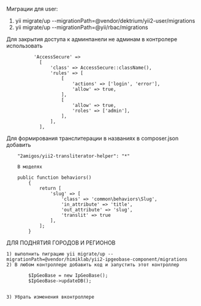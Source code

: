 Миграции для user:

1. yii migrate/up --migrationPath=@vendor/dektrium/yii2-user/migrations
2. yii migrate/up --migrationPath=@yii/rbac/migrations

Для закрытия доступа к админпанели не админам в контролере использовать


              'AccessSecure' =>
                [
                    'class' => AccessSecure::className(),
                    'rules' => [
                        [
                            'actions' => ['login', 'error'],
                            'allow' => true,
                        ],
                        [
                            'allow' => true,
                            'roles' => ['admin'],
                        ],
                    ],
                ],


Для формирования транслитерации в названиях в composer.json добавить

        "2amigos/yii2-transliterator-helper": "*"

        В моделях

        public function behaviors()
            {
                return [
                    'slug' => [
                        'class' => 'common\behaviors\Slug',
                        'in_attribute' => 'title',
                        'out_attribute' => 'slug',
                        'translit' => true
                    ],
                ];
            }

ДЛЯ ПОДНЯТИЯ ГОРОДОВ И РЕГИОНОВ

    1) выполнить пиграцию yii migrate/up --migrationPath=@vendor/himiklab/yii2-ipgeobase-component/migrations
    2) В любом контроллере добавить код и запустить этот контроллер
    
            $IpGeoBase = new IpGeoBase();
            $IpGeoBase->updateDB();
            
            
    3) Убрать изменения вконтроллере